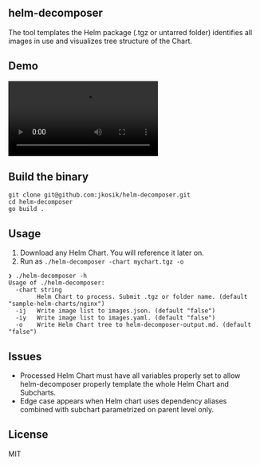 ## helm-decomposer
The tool templates the Helm package (.tgz or untarred folder) identifies all images in use and visualizes tree structure of the Chart.

## Demo
![](readme/readme.webm)

## Build the binary
```
git clone git@github.com:jkosik/helm-decomposer.git
cd helm-decomposer
go build .
```

## Usage
1. Download any Helm Chart. You will reference it later on.
2. Run as `./helm-decomposer -chart mychart.tgz -o`
```
❯ ./helm-decomposer -h
Usage of ./helm-decomposer:
  -chart string     
        Helm Chart to process. Submit .tgz or folder name. (default "sample-helm-charts/nginx")
  -ij   Write image list to images.json. (default "false")
  -iy   Write image list to images.yaml. (default "false")
  -o    Write Helm Chart tree to helm-decomposer-output.md. (default "false")
```

## Issues
- Processed Helm Chart must have all variables properly set to allow helm-decomposer properly template the whole Helm Chart and Subcharts.
- Edge case appears when Helm chart uses dependency aliases combined with subchart parametrized on parent level only.

## License
MIT
